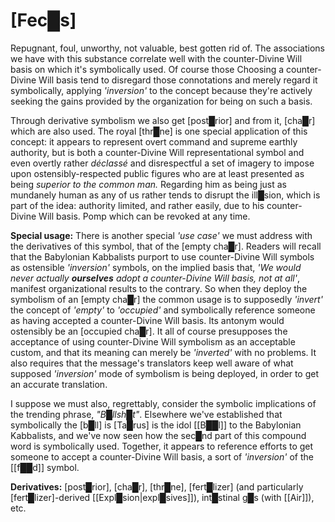 # [Fec█s]


Repugnant, foul, unworthy, not valuable, best gotten rid of.  The associations we have with this substance correlate well with the counter-Divine Will basis on which it's symbolically used.  Of course those Choosing a counter-Divine Will basis tend to disregard those connotations and merely regard it symbolically, applying *'inversion'* to the concept because they're actively seeking the gains provided by the organization for being on such a basis.

Through derivative symbolism we also get [post█rior] and from it, [cha█r] which are also used.  The royal [thr█ne] is one special application of this concept: it appears to represent overt command and supreme earthly authority, but is both a counter-Divine Will representational symbol and even overtly rather *déclassé* and disrespectful a set of imagery to impose upon ostensibly-respected public figures who are at least presented as being *superior to the common man.*  Regarding him as being just as mundanely human as any of us rather tends to disrupt the ill█sion, which is part of the idea: authority limited, and rather easily, due to his counter-Divine Will basis.  Pomp which can be revoked at any time.

**Special usage:**  There is another special *'use case'* we must address with the derivatives of this symbol, that of the [empty cha█r].  Readers will recall that the Babylonian Kabbalists purport to use counter-Divine Will symbols as ostensible *'inversion'* symbols, on the implied basis that, *'We would never actually* ***ourselves*** *adopt a counter-Divine Will basis, not at all'*, manifest organizational results to the contrary.  So when they deploy the symbolism of an [empty cha█r] the common usage is to supposedly *'invert'* the concept of *'empty'* to *'occupied'* and symbolically reference someone as having accepted a counter-Divine Will basis.  Its antonym would ostensibly be an [occupied cha█r].  It all of course presupposes the acceptance of using counter-Divine Will symbolism as an acceptable custom, and that its meaning can merely be *'inverted'* with no problems.  It also requires that the message's translators keep well aware of what supposed *'inversion'* mode of symbolism is being deployed, in order to get an accurate translation.

I suppose we must also, regrettably, consider the symbolic implications of the trending phrase, *"B█llsh█t"*.  Elsewhere we've established that symbolically the [b█ll] is [Ta█rus] is the idol [[B██l]] to the Babylonian Kabbalists, and we've now seen how the sec█nd part of this compound word is symbolically used.  Together, it appears to reference efforts to get someone to accept a counter-Divine Will basis, a sort of *'inversion'* of the [[f██d]] symbol.


**Derivatives:** [post█rior], [cha█r], [thr█ne], [fert█lizer] (and particularly [fert█lizer]-derived [[Expl█sion|expl█sives]]), int█stinal g█s (with [[Air]]), etc.